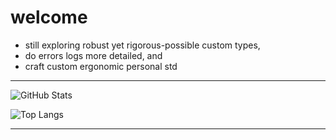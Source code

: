 # welcome

- still exploring robust yet rigorous-possible custom types,
- do errors logs more detailed, and
- craft custom ergonomic personal std

---

![GitHub Stats](https://github-readme-stats.vercel.app/api?username=naranyala&show_icons=true&theme=radical)

![Top Langs](https://github-readme-stats.vercel.app/api/top-langs/?username=naranyala&layout=compact&theme=radical)

---


